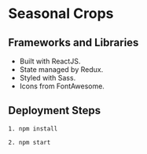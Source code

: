 # Seasonal Crops

## Frameworks and Libraries

- Built with ReactJS.
- State managed by Redux.
- Styled with Sass.
- Icons from FontAwesome.

## Deployment Steps

```
1. npm install

2. npm start
```
